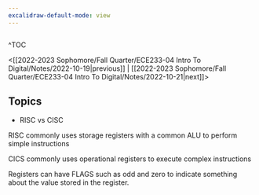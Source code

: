 ```yaml
---
excalidraw-default-mode: view
---
```


```toc

```

^TOC

<[[2022-2023 Sophomore/Fall Quarter/ECE233-04 Intro To Digital/Notes/2022-10-19|previous]] | [[2022-2023 Sophomore/Fall Quarter/ECE233-04 Intro To Digital/Notes/2022-10-21|next]]>
## Topics
- RISC vs CISC


RISC commonly uses storage registers with a common ALU to perform simple instructions

CICS commonly uses operational registers to execute complex instructions

Registers can have FLAGS such as odd and zero to indicate something about the value stored in the register.
